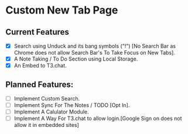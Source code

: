# Custom New Tab Page

## Current Features
- [x] Search using Unduck and its bang symbols ("!") [No Search Bar as Chrome does not allow Search Bar's To Take Focus on New Tabs].
- [x] A Note Taking / To Do Section using Local Storage.
- [x] An Embed to T3.chat. 

## Planned Features:
- [ ] Implement Custom Search.
- [ ] Implement Sync For The Notes / TODO [Opt In].
- [ ] Implement A Calulator Module.
- [ ] Implement A Way For T3.chat to allow login.[Google Sign on does not allow it in embedded sites]

